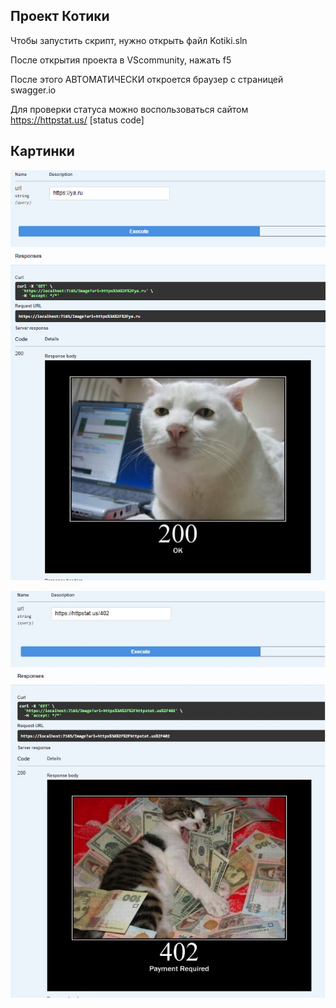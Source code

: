 ## Проект Котики

Чтобы запустить скрипт, нужно открыть файл Kotiki.sln

После открытия проекта в VScommunity, нажать f5

После этого АВТОМАТИЧЕСКИ откроется браузер с страницей swagger.io

Для проверки статуса можно воспользоваться сайтом https://httpstat.us/ [status code]

## Картинки

![image](https://github.com/Niffrai/kotiki/blob/main/photo_2023-06-16_15-25-52.jpg)

![image](https://github.com/Niffrai/kotiki/blob/main/Без%20имени.jpg)
